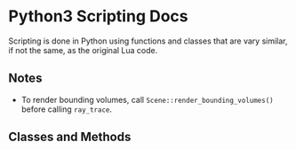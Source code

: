 # Python3 Scripting Docs

Scripting is done in Python using functions and classes that are vary similar, if not the same,
as the original Lua code. 

## Notes

-   To render bounding volumes, call `Scene::render_bounding_volumes()` before calling `ray_trace`.

## Classes and Methods
